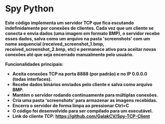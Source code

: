 <h1>Spy Python</h1>

<h4>
Este código implementa um servidor TCP que fica escutando indefinidamente por conexões de clientes.
Cada vez que um cliente se conecta e envia dados (uma imagem em formato BMP), o servidor recebe esses dados,
salva como um arquivo na pasta 'screenshots' com um nome sequencial (received_screenshot_1.bmp, received_screenshot_2.bmp, etc)
e permanece ativo para aceitar novas conexões até que seja encerrado manualmente pelo usuário.

Funcionalidades principais:
- Aceita conexões TCP na porta 8888 (por padrão) e no IP 0.0.0.0 (todas interfaces).
- Recebe dados binários enviados pelo cliente e salva como arquivo BMP.
- Mantém o servidor rodando continuamente para múltiplas conexões.
- Cria uma pasta 'screenshots' para armazenar as imagens recebidas.
- Encerra o servidor de forma limpa ao pressionar Ctrl+C
- O código foi desenvolvido para ser compilado para um executável.
- Link do cliente TCP: https://github.com/GalakCV/Spy-TCP-Client
</h4>
